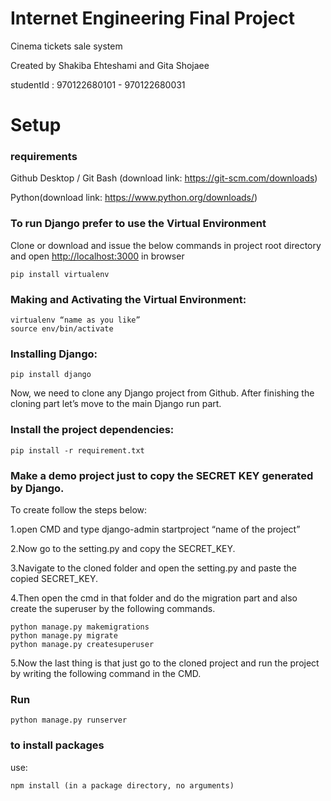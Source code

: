 # Internet Engineering Final Project
Cinema tickets sale system

Created by Shakiba Ehteshami and Gita Shojaee

studentId : 970122680101 - 970122680031

# Setup
### requirements
Github Desktop / Git Bash (download link: https://git-scm.com/downloads)

Python(download link: https://www.python.org/downloads/)

### To run Django prefer to use the Virtual Environment
Clone or download and issue the below commands in project root directory and open [http://localhost:3000](http://localhost:3000) in browser
```
pip install virtualenv
```
### Making and Activating the Virtual Environment:
```
virtualenv “name as you like”
source env/bin/activate
```
### Installing Django:
```
pip install django
```
Now, we need to clone any Django project from Github.
After finishing the cloning part let’s move to the main Django run part.
### Install the project dependencies:
```
pip install -r requirement.txt
```
### Make a demo project just to copy the SECRET KEY generated by Django.
To create follow the steps below:

1.open CMD and type django-admin startproject “name of the project”

2.Now go to the setting.py and copy the SECRET_KEY.

3.Navigate to the cloned folder and open the setting.py and paste the copied SECRET_KEY.

4.Then open the cmd in that folder and do the migration part and also create the superuser by the following commands.
```
python manage.py makemigrations
python manage.py migrate
python manage.py createsuperuser
```
5.Now the last thing is that just go to the cloned project and run the project by writing the following command in the CMD.

### Run
```
python manage.py runserver
```

### to install packages
use:
```
npm install (in a package directory, no arguments)
```
